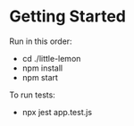 # Getting Started 
Run in this order:

* cd ./little-lemon
* npm install
* npm start

To run tests:
* npx jest app.test.js

